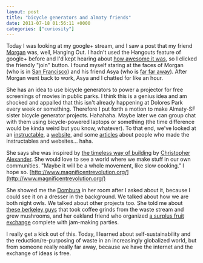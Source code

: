 ```yaml
---
layout: post
title: "bicycle generators and almaty friends"
date: 2011-07-18 01:56:11 +0000
categories: ["curiosity"]
---
```


Today I was looking at my google+ stream, and I saw a post that my friend [Morgan](https://www.facebook.com/l.php?u=http%3A%2F%2Flanguid.carbonmade.com%2F&h=-AQCLCB8E) was, well, Hanging Out. I hadn't used the Hangouts feature of google+ before and I'd kept hearing about [how awesome it was](http://gigaom.com/video/google-hangouts-technology/), so I clicked the friendly "join" button. I found myself staring at the faces of Morgan (who is in [San Francisco](http://en.wikipedia.org/wiki/San_Francisco)) and his friend Asya (who is [far far away](http://en.wikipedia.org/wiki/Almaty)). After Morgan went back to work, Asya and I chatted for like an hour.

She has an idea to use bicycle generators to power a projector for free screenings of movies in public parks. I think this is a genius idea and am shocked and appalled that this isn't already happening at Dolores Park every week or something. Therefore I put forth a motion to make Almaty-SF sister bicycle generator projects. Hahahaha. Maybe later we can group chat with them using bicycle-powered laptops or something (the time difference would be kinda weird but you know, whatever). To that end, we've looked at an [instructable](http://www.instructables.com/id/Bicyle-Power-for-Your-Television%2c-Laptop%2c-or-Cell-/), a [website](http://www.los-gatos.ca.us/davidbu/pedgen.html), and some [articles](http://boingboing.net/2009/04/20/pedal-powered-electr.html) about people who made the instructables and websites... haha.

She says she was inspired by [the timeless way of building](http://www.amazon.com/Timeless-Way-Building-Christopher-Alexander/dp/0195024028) by [Christopher Alexander](http://www.patternlanguage.com/). She would love to see a world where we make stuff in our own communities. "Maybe it will be a whole movement, like slow cooking." I hope so. [http://www.magnificentrevolution.org/](http://www.magnificentrevolution.org/)

She showed me the [Dombura](http://en.wikipedia.org/wiki/Dombura) in her room after I asked about it, because I could see it on a dresser in the background. We talked about how we are both night owls. We talked about other projects too. She told me about [these berkeley guys](https://www.greenbiz.com/blog/2011/07/08/berkeley-grads-break-into-green-business-shrooms-in-a-box) that took coffee grinds from the waste stream and grew mushrooms, and her oakland friend who organized [a surplus fruit exchange](http://forageoakland.blogspot.com/) complete with jam-making parties. 

I really get a kick out of this. Today, I learned about self-sustainability and the reduction/re-purposing of waste in an increasingly globalized world, but from someone really really far away, because we have the internet and the exchange of ideas is free.